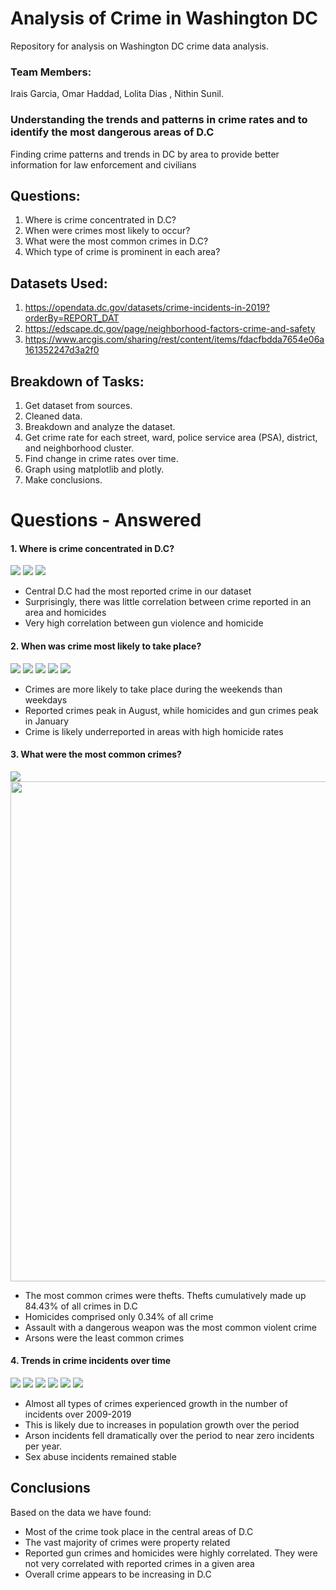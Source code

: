 # Analysis of Crime in Washington DC
Repository for analysis on Washington DC crime data analysis.
   
     
### Team Members: 

Irais Garcia, Omar Haddad, Lolita Dias , Nithin Sunil.   

### Understanding the trends and patterns in crime rates and to identify the most dangerous areas of D.C
Finding crime patterns and trends in DC by area to provide better information for law enforcement and civilians

## Questions:
1. Where is crime concentrated in D.C? 
2. When were crimes most likely to occur?
3. What were the most common crimes in D.C? 
4. Which type of crime is prominent in each area? 

## Datasets Used: 
 1. https://opendata.dc.gov/datasets/crime-incidents-in-2019?orderBy=REPORT_DAT
 2. https://edscape.dc.gov/page/neighborhood-factors-crime-and-safety
 3. https://www.arcgis.com/sharing/rest/content/items/fdacfbdda7654e06a161352247d3a2f0

## Breakdown of Tasks:

1. Get dataset from sources.
2. Cleaned data.
3. Breakdown and analyze the dataset.
4. Get crime rate for each street, ward, police service area (PSA), district, and neighborhood cluster.  
5. Find change in crime rates over time. 
7. Graph using matplotlib and plotly.
8. Make conclusions.


# Questions - Answered

#### 1. Where is crime concentrated in D.C? 

<img src="Images/density.png">
<img src="Images/crimes_district.png">
<img src="Images/crimes_ward.png">


* Central D.C had the most reported crime in our dataset
* Surprisingly, there was little correlation between crime reported in an area and homicides
* Very high correlation between gun violence and homicide

#### 2. When was crime most likely to take place?
<img src="Images/crimes_day.png">
<img src="Images/crimes_month.png">
<img src="Images/gun_crimes_month.png">
<img src="Images/hom_crimes_month.png">
<img src="Images/crimes_month.png">


* Crimes are more likely to take place during the weekends than weekdays
* Reported crimes peak in August, while homicides and gun crimes peak in January
* Crime is likely underreported in areas with high homicide rates

#### 3. What were the most common crimes?

<img src="/Images/type_crimes.png">
<img src="/Images/type_crimes_number.png" width= 800>

* The most common crimes were thefts. Thefts cumulatively made up 84.43% of all crimes in D.C 
* Homicides comprised only 0.34% of all crime
* Assault with a dangerous weapon was the most common violent crime
* Arsons were the least common crimes

#### 4. Trends in crime incidents over time

<img src="/Images/trend_homicide.png">
<img src="/Images/trend_assault.png">
<img src="/Images/trend_abuse.png">
<img src="/Images/trend_robbery.png">
<img src="/Images/trend_theft_other.png">
<img src="/Images/trend_arson.png">




* Almost all types of crimes experienced growth in the number of incidents over 2009-2019 
* This is likely due to increases in population growth over the period
* Arson incidents fell dramatically over the period to near zero incidents per year.
* Sex abuse incidents remained stable

## Conclusions

Based on the data we have found: 
* Most of the crime took place in the central areas of D.C
* The vast majority of crimes were property related
* Reported gun crimes and homicides were highly correlated. They were not very correlated with reported crimes in a given area
* Overall crime appears to be increasing in D.C
